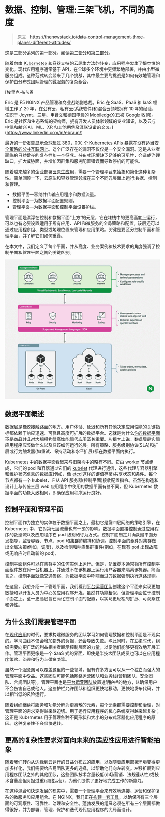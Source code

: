 # 数据、控制、管理:三架飞机，不同的高度

> 原文：<https://thenewstack.io/data-control-management-three-planes-different-altitudes/>

这是三部分系列的第一部分。阅读[第二部分](https://thenewstack.io/why-developers-need-a-management-plane/)和[第三部分](https://thenewstack.io/why-enterprises-need-a-management-plane/)。

随着向由 [Kubernetes](https://www.nginx.com/resources/glossary/kubernetes) 和[容器](https://www.nginx.com/resources/glossary/container/)支持的云原生方法的转变，应用程序发生了根本性的变化。现代应用程序通常基于 API，在全球多个环境中更频繁地部署，并由小型微服务组成。这种范式转变带来了几个挑战，其中最主要的挑战是如何有效地管理和保护由分布式团队管理的[微服务](https://www.nginx.com/resources/glossary/microservices/)的复杂组合。

 [埃里克·布劳恩

Eric 是 F5 NGINX 产品管理和商业战略副总裁。Eric 在 SaaS、PaaS 和 IaaS 领域工作了 20 年，在公有云、私有云(系统软件)和混合云领域拥有 10 年的经验，任职于 Joyent、三星、甲骨文和德国电信的 MobiledgeX(已被 Google 收购)。Eric 是社区和生态系统的架构师，拥有开发人员体验领域的专业知识，以及云与电信和新兴 AI、ML、XR 和其他用例及互联设备的交叉。](https://www.linkedin.com/in/ebraun/) 

最近的一份报告显示[全球超过 380，000 个 Kubernetes APIs 暴露在没有适当安全策略的公共互联网上](https://www.shadowserver.org/news/over-380-000-open-kubernetes-api-servers/)。这个广泛存在的漏洞不仅仅是一个安全漏洞。这是从业者面临的日益增长的复杂性的一个征兆。分布式环境缺乏足够的可见性，会造成治理缺口，扩大威胁面，并增加因群集和服务配置错误而导致停机的可能性。

随着越来越多的企业部署[云原生应用](https://www.nginx.com/resources/glossary/cloud-native-app-delivery/)，需要一个管理平台来抽象和简化这种复杂性。简单回顾一下，云原生和容器管理领域在三个不同的层面上运行:数据、控制和管理。

*   数据平面—容纳并传输应用程序和数据流量。
*   控制平面—为数据平面配置规则。
*   管理平面—为数据平面和控制平面设置护栏。

管理平面是漂浮在控制和数据平面“上方”的元层，它在堆栈中的更高高度上运行，可以也有必要设置适用于所有应用、API 和微服务的全局策略和配置。该层还可以通过应用程序组、类型或地理位置来管理和应用策略。关键是要区分控制平面和管理平面，并了解它们如何重叠。

在本文中，我们定义了每个平面，并从高度、业务案例和技术要求的角度强调了控制平面和管理平面之间的关键区别。

![](img/a6af3119695b38398b22cdde57ba8b4d.png)

## 数据平面概述

数据层是橡胶接触路面的地方。用户体验、延迟和所有其他决定应用性能的关键指标都依赖于响应迅速、可靠且高度可扩展的数据平台。这就是为什么[你的数据平面不是商品](https://thenewstack.io/your-data-plane-is-not-a-commodity/)并且对大规模构建高性能现代应用至关重要。从根本上说，数据层是实现应用程序应该做什么以及应该如何运行的层。所有策略、服务级别协议(SLA)和扩展或行为触发器(如重试、保持活动和水平扩展)都在数据平面内执行。

Kubernetes 中的数据平面看起来与旧架构中的略有不同。它由 worker 节点组成，它们的 pod 和容器通过它们的 [kubelet](https://kubernetes.io/docs/reference/command-line-tools-reference/kubelet/) 代理进行通信，这些代理与容器引擎和维护状态信息的数据库(例如，像 [etcd](https://etcd.io) 这样的键值存储)共享状态和条件。每个节点都有一个 kubelet，它从 API 服务器(控制平面)接收配置指令。虽然在构造和设计上与传统三层 web 应用程序中使用的数据平面有些不同，但 Kubernetes 数据平面的功能大致相同，即确保应用程序运行良好。

## 控制平面和管理平面

控制平面作为独立的实体位于数据平面之上。最初它是第四层网络的策略引擎，在 Kubernetes 中，它对第七层流量也有一定的影响。数据平面直接控制通过应用程序的数据流以及应用程序在 pod 级别的行为方式。控制平面制定并向数据平面分发指导，监督容器、节点、pod 和[集群](https://www.nginx.com/resources/glossary/clustering/)的编排和协调。控制平面的组件对集群做出全局决策(例如，调度)，以及检测和响应集群事件(例如，在现有 pod 出现故障或无响应时启动新的 pod)。

控制平面组件可以在集群中的任何实例上运行。但是，配置脚本通常将所有控制平面组件放在同一台机器上，并通过不在该机器上运行用户容器来隔离该机器。简而言之，控制平面就像交通警察，为数据平面中呼啸而过的数据强制执行道路规则。

在这里，我想介绍一下管理平面，我们看到[平台运营团队](https://thenewstack.io/platform-ops-the-next-frontier-for-operations-teams/)创建这个平面来实现更加敏捷和以开发人员为中心的应用程序开发。虽然其功能相似，但管理平面位于控制平面之上。这一更高层旨在简化控制平面的配置，以实现更轻松的扩展、可观察性和弹性。

## 为什么我们需要管理平面

在[现代应用](https://www.nginx.com/blog/defining-a-modern-app/)的时代，要求构建微服务的团队学习如何管理数据和控制平面是不现实的。学习曲线不仅会增加额外的负担，还会导致失败。与此同时，[在左移时代](https://www.nginx.com/blog/shifting-security-tools-left-for-safer-apps/)，组织需要向更广泛的利益相关者展示控制层面的力量，以便他们能够更有效地开展工作。管理平面更像是一个 SaaS 式的界面，即使是半技术团队成员也可以在应用程序策略、治理和行为上做出决策。

虽然一个[服务网](https://www.nginx.com/blog/what-is-a-service-mesh/)可以覆盖这里的一些领域，但有许多方面可以从一个独立而强大的管理平面中受益。这些团队可能包括网络运营团队和业务线(营销团队、安全团队、合规团队等)。管理平面也是[平台运营团队](https://www.nginx.com/blog/why-every-company-needs-platform-ops/)放置透明护栏的地方，以确保用户不会伤害自己或他人。这些护栏允许团队和组织更快地移动，更快地发布代码，并以相当低的风险运行。

随着组织继续将服务和功能分解为更离散的元素，每个元素都需要控制和治理，对管理平面的需求变得越来越迫切。用于运行应用程序的核心系统变得越来越复杂；这正是 Kubernetes 用于管理各种不同形状和大小的分布式容器化应用程序的原因。这种复杂性不会很快逆转。

## 更高的复杂性要求对面向未来的适应性应用进行智能抽象

随着我们转向从边缘到云运行的日益分布式的应用，以及随着应用部署环境变得更加多样化，我们需要给应用团队更多的选择，以帮助他们向左转变。左移扩展到应用程序团队之外的其他团队，这些团队技术含量较低(市场营销、法规遵从性)或技术含量高但负担过重(网络运营)，为他们提供了更好地完成工作的新能力。

在这种混合和快速发展的现实中，需要一个管理平台来有效地连接、运营和保护复杂的微服务和应用组合。在 NGINX，我们正在[构建一套工具](https://www.nginx.com/solutions/)，以确保所有三个层面的可观察性、可靠性、治理和安全性。蓬勃发展的组织必须在所有三个层面都做得很好，并为部署、管理、保护和迭代现代应用程序的大局而设计。

<svg xmlns:xlink="http://www.w3.org/1999/xlink" viewBox="0 0 68 31" version="1.1"><title>Group</title> <desc>Created with Sketch.</desc></svg>